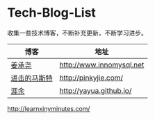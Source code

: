 # Tech-Blog-List

收集一些技术博客，不断补充更新，不断学习进步。

博客 | 地址
----- | -----
[姜承尧](http://www.innomysql.net) | <http://www.innomysql.net>
[进击的马斯特](http://pinkyjie.com/) | <http://pinkyjie.com/>
[涯余](http://yayua.github.io/) | <http://yayua.github.io/>


http://learnxinyminutes.com/
